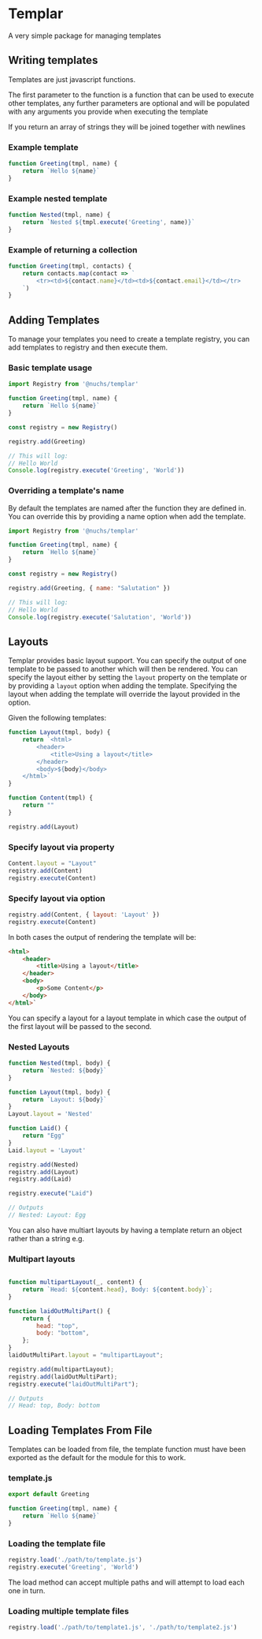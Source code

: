 # Templar

A very simple package for managing templates

## Writing templates

Templates are just javascript functions. 

The first parameter to the function is a function that can be used to execute
other templates, any further parameters are optional and will be populated with
any arguments you provide when executing the template

If you return an array of strings they will be joined together with newlines

### Example template
```javascript
function Greeting(tmpl, name) {
    return `Hello ${name}`
}
```

### Example nested template
```javascript
function Nested(tmpl, name) {
    return `Nested ${tmpl.execute('Greeting', name)}`
}
```

### Example of returning a collection
```javascript
function Greeting(tmpl, contacts) {
    return contacts.map(contact => `
        <tr><td>${contact.name}</td><td>${contact.email}</td></tr>
    `)
}
```

## Adding Templates

To manage your templates you need to create a template registry, you can
add templates to registry and then execute them.

### Basic template usage
```javascript
import Registry from '@nuchs/templar'

function Greeting(tmpl, name) {
    return `Hello ${name}`
}

const registry = new Registry()

registry.add(Greeting)

// This will log:
// Hello World
Console.log(registry.execute('Greeting', 'World'))
```

### Overriding a template's name
By default the templates are named after the function they are defined in. You
can override this by providing a name option when add the template.

```javascript
import Registry from '@nuchs/templar'

function Greeting(tmpl, name) {
    return `Hello ${name}`
}

const registry = new Registry()

registry.add(Greeting, { name: "Salutation" })

// This will log:
// Hello World
Console.log(registry.execute('Salutation', 'World'))
```

## Layouts

Templar provides basic layout support. You can specify the output of one
template to be passed to another which will then be rendered. You can specify
the layout either by setting the `layout` property on the template or by
providing a `layout` option when adding the template. Specifying the layout when
adding the template will override the layout provided in the option.

Given the following templates:

```javascript
function Layout(tmpl, body) {
    return `<html>
        <header>
            <title>Using a layout</title>
        </header>
        <body>${body}</body>
    </html>`
}

function Content(tmpl) {
    return ""
}

registry.add(Layout)
```

### Specify layout via property
```javascript
Content.layout = "Layout"
registry.add(Content)
registry.execute(Content)
```

### Specify layout via option
```javascript
registry.add(Content, { layout: 'Layout' })
registry.execute(Content)
```

In both cases the output of rendering the template will be:

```html
<html>
    <header>
        <title>Using a layout</title>
    </header>
    <body>
        <p>Some Content</p>
    </body>
</html>`
```

You can specify a layout for a layout template in which case the output of the
first layout will be passed to the second.

### Nested Layouts
```javascript
function Nested(tmpl, body) {
    return `Nested: ${body}`
}

function Layout(tmpl, body) {
    return `Layout: ${body}`
}
Layout.layout = 'Nested'

function Laid() {
    return "Egg"
}
Laid.layout = 'Layout'

registry.add(Nested)
registry.add(Layout)
registry.add(Laid)

registry.execute("Laid")

// Outputs
// Nested: Layout: Egg
```

You can also have multiart layouts by having a template return an object rather
than a string e.g.

### Multipart layouts
```javascript

function multipartLayout(_, content) {
    return `Head: ${content.head}, Body: ${content.body}`;
}

function laidOutMultiPart() {
    return {
        head: "top",
        body: "bottom",
    };
}
laidOutMultiPart.layout = "multipartLayout";

registry.add(multipartLayout);
registry.add(laidOutMultiPart);
registry.execute("laidOutMultiPart");

// Outputs
// Head: top, Body: bottom
```

## Loading Templates From File

Templates can be loaded from file, the template function must have been exported
as the default for the module for this to work.

### template.js
```javascript
export default Greeting

function Greeting(tmpl, name) {
    return `Hello ${name}`
}
```

### Loading the template file
```javascript
registry.load('./path/to/template.js')
registry.execute('Greeting', 'World')
```

The load method can accept multiple paths and will attempt to load each one in
turn.

### Loading multiple template files
```javascript
registry.load('./path/to/template1.js', './path/to/template2.js')
```

